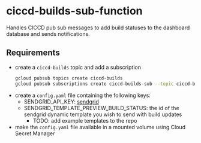 # ciccd-builds-sub-function

Handles CICCD pub sub messages to add build statuses to the dashboard database and sends notifications.

## Requirements

- create a `ciccd-builds` topic and add a subscription
    ```sh
    gcloud pubsub topics create ciccd-builds
    gcloud pubsub subscriptions create ciccd-builds-sub --topic ciccd-builds
    ```
- create a `config.yaml` file containing the following keys:
  - SENDGRID_API_KEY: [sendgrid](https://sendgrid.com/)
  - SENDGRID_TEMPLATE_PREVIEW_BUILD_STATUS: the id of the sendgrid dynamic template you wish to send with build updates
    - TODO: add example templates to the repo
- make the `config.yaml` file available in a mounted volume using Cloud Secret Manager